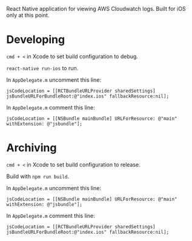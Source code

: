 React Native application for viewing AWS Cloudwatch logs. Built for iOS only
at this point.

# Developing

`cmd + <` in Xcode to set build configuration to debug.

`react-native run-ios` to run.

In `AppDelegate.m` uncomment this line:

```
jsCodeLocation = [[RCTBundleURLProvider sharedSettings] jsBundleURLForBundleRoot:@"index.ios" fallbackResource:nil];
```

In `AppDelegate.m` comment this line:

```
jsCodeLocation = [[NSBundle mainBundle] URLForResource: @"main" withExtension: @"jsbundle"];
```

# Archiving

`cmd + <` in Xcode to set build configuration to release.

Build with `npm run build`.

In `AppDelegate.m` uncomment this line:

```
jsCodeLocation = [[NSBundle mainBundle] URLForResource: @"main" withExtension: @"jsbundle"];
```

In `AppDelegate.m` comment this line:

```
jsCodeLocation = [[RCTBundleURLProvider sharedSettings] jsBundleURLForBundleRoot:@"index.ios" fallbackResource:nil];
```
